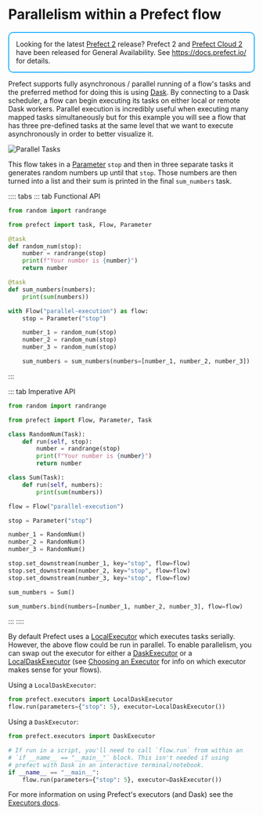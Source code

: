 # Parallelism within a Prefect flow

<div style="border: 2px solid #27b1ff; border-radius: 10px; padding: 1em;">
Looking for the latest <a href="https://docs.prefect.io/">Prefect 2</a> release? Prefect 2 and <a href="https://app.prefect.cloud">Prefect Cloud 2</a> have been released for General Availability. See <a href="https://docs.prefect.io/">https://docs.prefect.io/</a> for details.
</div>

Prefect supports fully asynchronous / parallel running of a flow's tasks and the preferred method for doing this is using [Dask](https://dask.org/). By connecting to a Dask scheduler, a flow can begin executing its tasks on either local or remote Dask workers. Parallel execution is incredibly useful when executing many mapped tasks simultaneously but for this example you will see a flow that has three pre-defined tasks at the same level that we want to execute asynchronously in order to better visualize it.

![Parallel Tasks](/faq/parallel.png)

This flow takes in a [Parameter](/core/concepts/parameters.html) `stop` and then in three separate tasks it generates random numbers up until that `stop`. Those numbers are then turned into a list and their sum is printed in the final `sum_numbers` task.

:::: tabs
::: tab Functional API
```python
from random import randrange

from prefect import task, Flow, Parameter

@task
def random_num(stop):
    number = randrange(stop)
    print(f"Your number is {number}")
    return number

@task
def sum_numbers(numbers):
    print(sum(numbers))

with Flow("parallel-execution") as flow:
    stop = Parameter("stop")

    number_1 = random_num(stop)
    number_2 = random_num(stop)
    number_3 = random_num(stop)

    sum_numbers = sum_numbers(numbers=[number_1, number_2, number_3])
```
:::

::: tab Imperative API
```python
from random import randrange

from prefect import Flow, Parameter, Task

class RandomNum(Task):
    def run(self, stop):
        number = randrange(stop)
        print(f"Your number is {number}")
        return number

class Sum(Task):
    def run(self, numbers):
        print(sum(numbers))

flow = Flow("parallel-execution")

stop = Parameter("stop")

number_1 = RandomNum()
number_2 = RandomNum()
number_3 = RandomNum()

stop.set_downstream(number_1, key="stop", flow=flow)
stop.set_downstream(number_2, key="stop", flow=flow)
stop.set_downstream(number_3, key="stop", flow=flow)

sum_numbers = Sum()

sum_numbers.bind(numbers=[number_1, number_2, number_3], flow=flow)
```
:::
::::

By default Prefect uses a
[LocalExecutor](/api/latest/executors.html#localexecutor) which executes
tasks serially. However, the above flow could be run in parallel. To enable
parallelism, you can swap out the executor for either a
[DaskExecutor](/api/latest/executors.html#daskexecutor) or a
[LocalDaskExecutor](/api/latest/executors.md#localdaskexecutor) (see
[Choosing an
Executor](/orchestration/flow_config/executors.html#choosing-an-executor) for
info on which executor makes sense for your flows).

Using a `LocalDaskExecutor`:

```python
from prefect.executors import LocalDaskExecutor
flow.run(parameters={"stop": 5}, executor=LocalDaskExecutor())
```

Using a `DaskExecutor`:

```python
from prefect.executors import DaskExecutor

# If run in a script, you'll need to call `flow.run` from within an
# `if __name__ == "__main__"` block. This isn't needed if using
# prefect with Dask in an interactive terminal/notebook.
if __name__ == "__main__":
    flow.run(parameters={"stop": 5}, executor=DaskExecutor())
```

For more information on using Prefect's executors (and Dask) see the
[Executors docs](/orchestration/flow_config/executors.html#choosing-an-executor).
